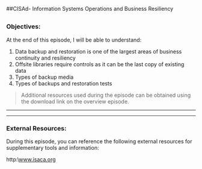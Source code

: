 ##CISAd- Information Systems Operations and Business Resiliency
##
### Objectives:

At the end of this episode, I will be able to understand:

1. Data backup and restoration is one of the largest areas of business continuity and resiliency
2. Offsite libraries require controls as it can be the last copy of existing data
3. Types of backup media
4. Types of backups and restoration tests

	

>Additional resources used during the episode can be obtained using the download link on the overview episode.

-----------------------------------------------------------






-----------------------------------------------------------
### External Resources:

During this episode, you can reference the following external resources for supplementary tools and information:

http:\www.isaca.org
